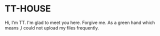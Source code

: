 # TT-HOUSE
Hi, I'm TT. I'm glad to meet you here. Forgive me. As a green hand which means ,I could not upload my files frequently.
